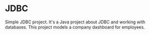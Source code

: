 # JDBC
Simple JDBC project.
It's a Java project about JDBC and working with databases.
This project models a company dashboard for employees.

